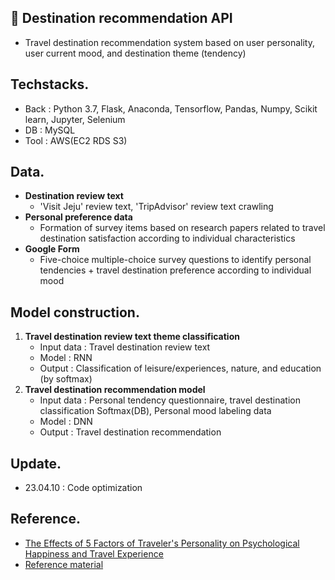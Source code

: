 ## 🎒 Destination recommendation API
- Travel destination recommendation system based on user personality, user current mood, and destination theme (tendency)

## Techstacks.
- Back : Python 3.7, Flask, Anaconda, Tensorflow, Pandas, Numpy, Scikit learn, Jupyter, Selenium
- DB : MySQL
- Tool : AWS(EC2 RDS S3)

## Data.
- **Destination review text**
   - 'Visit Jeju' review text, 'TripAdvisor' review text crawling
- **Personal preference data**
   - Formation of survey items based on research papers related to travel destination satisfaction according to individual characteristics
- **Google Form** 
   - Five-choice multiple-choice survey questions to identify personal tendencies + travel destination preference according to individual mood

## Model construction.
1. **Travel destination review text theme classification**
   - Input data : Travel destination review text 
   - Model : RNN
   - Output : Classification of leisure/experiences, nature, and education (by softmax)
2. **Travel destination recommendation model**
    - Input data : Personal tendency questionnaire, travel destination classification Softmax(DB), Personal mood labeling data
    - Model : DNN
    - Output : Travel destination recommendation

## Update.
- 23.04.10 : Code optimization

## Reference.
- [The Effects of 5 Factors of Traveler's Personality on Psychological Happiness and Travel Experience](https://www.kci.go.kr/kciportal/ci/sereArticleSearch/ciSereArtiView.kci?sereArticleSearchBean.artiId=ART002701039)
- [Reference material](https://www.youtube.com/watch?v=omzBnL22aBA)
    
